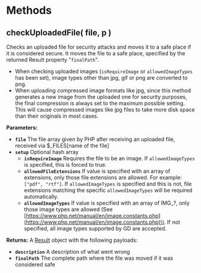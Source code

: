 # Methods

## checkUploadedFile\( file, p \)

Checks an uploaded file for security attacks and moves it to a safe place if it is considered secure. It moves the file to a safe place, specified by the returned Result property "`finalPath`".

* When checking uploaded images \(`isRequireImage` or `allowedImageTypes` has been set\), image types other than jpg, gif or png are converted to png.
* When uploading compressed image formats like jpg, since this method generates a new image from the uploaded one for security purposes, the final compression is always set to the maximum possible setting. This will cause compressed images like jpg files to take more disk space than their originals in most cases.

**Parameters:**

* **`file`** The file array given by PHP after receiving an uploaded file, received via $\_FILES\[name of the file\]
* **`setup`** Optional hash array
  * **`isRequireImage`** Requires the file to be an image. If `allowedImageTypes` is specified, this is forced to true. 
  * **`allowedFileExtensions`** If value is specified with an array of extensions, only those file extensions are allowed. For example: `["pdf", "rtf"]`. If `allowedImageTypes` is specified and this is not, file extensions matching the specific `allowedImageTypes` will be required automatically.
  * **`allowedImageTypes`** If value is specified with an array of IMG\_?, only those image types are allowed \(See [https://www.php.net/manual/en/image.constants.php](https://www.php.net/manual/en/image.constants.php)\). If not specified, all image types supported by GD are accepted.

**Returns:** A [Result](../../core-classes/result/) object with the following payloads:

* **`description`** A description of what went wrong
* **`finalPath`** The complete path where the file was moved if it was considered safe

